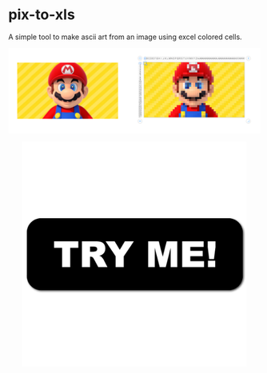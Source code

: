 # pix-to-xls

A simple tool to make ascii art from an image using excel colored cells.

![mario](images/mario@2x.png)

<center>

<a href="https://pix-to-xls.now.sh/"> <img src="images/TryMe.png" width="450"/></a>

</center>